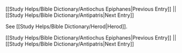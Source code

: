 [[Study Helps/Bible Dictionary/Antiochus Epiphanes|Previous Entry]]  ||  [[Study Helps/Bible Dictionary/Antipatris|Next Entry]]

 See [[Study Helps/Bible Dictionary/Herod|Herod]].

[[Study Helps/Bible Dictionary/Antiochus Epiphanes|Previous Entry]]  ||  [[Study Helps/Bible Dictionary/Antipatris|Next Entry]]
